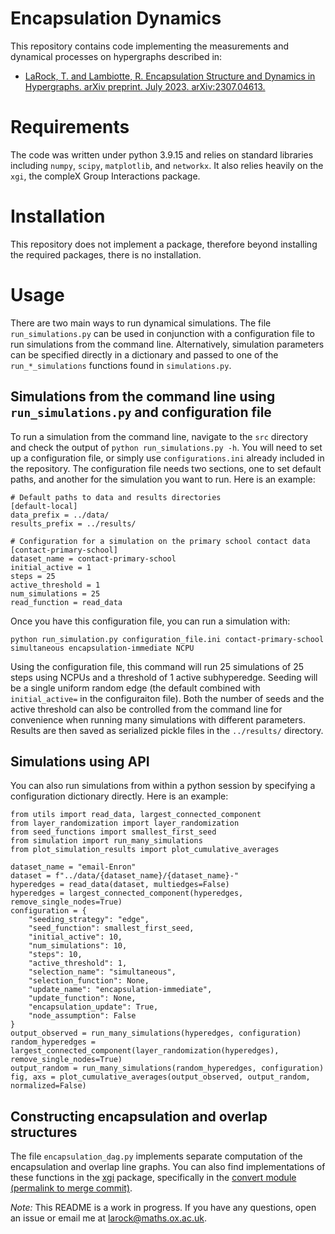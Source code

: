 # Encapsulation Dynamics
This repository contains code implementing the measurements and dynamical processes on hypergraphs described in:

* [LaRock, T. and Lambiotte, R. Encapsulation Structure and Dynamics in Hypergraphs. arXiv preprint. July 2023. arXiv:2307.04613.](https://arxiv.org/abs/2307.04613)

# Requirements
The code was written under python 3.9.15 and relies on standard libraries including `numpy`, `scipy`, `matplotlib`, and `networkx`. It also relies heavily on the `xgi`, the compleX Group Interactions package.

# Installation
This repository does not implement a package, therefore beyond installing the required packages, there is no installation.

# Usage
There are two main ways to run dynamical simulations. The file `run_simulations.py` can be used in conjunction with a configuration file to run simulations from the command line. Alternatively, simulation parameters can be specified directly in a dictionary and passed to one of the `run_*_simulations` functions found in `simulations.py`.

## Simulations from the command line using `run_simulations.py` and configuration file
To run a simulation from the command line, navigate to the `src` directory and check the output of `python run_simulations.py -h`. You will need to set up a configuration file, or simply use `configurations.ini` already included in the repository. The configuration file needs two sections, one to set default paths, and another for the simulation you want to run. Here is an example:

```
# Default paths to data and results directories
[default-local]
data_prefix = ../data/
results_prefix = ../results/

# Configuration for a simulation on the primary school contact data
[contact-primary-school]
dataset_name = contact-primary-school
initial_active = 1
steps = 25
active_threshold = 1
num_simulations = 25
read_function = read_data
```

Once you have this configuration file, you can run a simulation with:
``` 
python run_simulation.py configuration_file.ini contact-primary-school simultaneous encapsulation-immediate NCPU
```

Using the configuration file, this command will run 25 simulations of 25 steps using NCPUs and a threshold of 1 active subhyperedge. Seeding will be a single uniform random edge (the default combined with `initial_active=` in the configuraiton file). Both the number of seeds and the active threshold can also be controlled from the command line for convenience when running many simulations with different parameters. Results are then saved as serialized pickle files in the `../results/` directory.

## Simulations using API
You can also run simulations from within a python session by specifying a configuration dictionary directly. Here is an example:

```
from utils import read_data, largest_connected_component
from layer_randomization import layer_randomization
from seed_functions import smallest_first_seed
from simulation import run_many_simulations
from plot_simulation_results import plot_cumulative_averages

dataset_name = "email-Enron"
dataset = f"../data/{dataset_name}/{dataset_name}-"
hyperedges = read_data(dataset, multiedges=False)
hyperedges = largest_connected_component(hyperedges, remove_single_nodes=True)
configuration = { 
    "seeding_strategy": "edge",
    "seed_function": smallest_first_seed,
    "initial_active": 10,
    "num_simulations": 10,
    "steps": 10,
    "active_threshold": 1,
    "selection_name": "simultaneous",
    "selection_function": None,
    "update_name": "encapsulation-immediate",
    "update_function": None,
    "encapsulation_update": True,
    "node_assumption": False
}   
output_observed = run_many_simulations(hyperedges, configuration)
random_hyperedges = largest_connected_component(layer_randomization(hyperedges), remove_single_nodes=True)
output_random = run_many_simulations(random_hyperedges, configuration)
fig, axs = plot_cumulative_averages(output_observed, output_random, normalized=False)
```

## Constructing encapsulation and overlap structures
The file `encapsulation_dag.py` implements separate computation of the encapsulation and overlap line graphs. You can also find implementations of these functions in the [xgi](https://github.com/xgi-org/xgi) package, specifically in the [convert module (permalink to merge commit)](https://github.com/xgi-org/xgi/tree/ab2a2c7ddb9ef32f26ea216171c9715e49712f9b/xgi/convert).

*Note:* This README is a work in progress. If you have any questions, open an issue or email me at [larock@maths.ox.ac.uk](mailto:larock@maths.ox.ac.uk).
